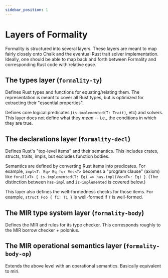 ```yaml
---
sidebar_position: 1
---
```


# Layers of Formality

Formality is structured into several layers.
These layers are meant to map fairly closely onto Chalk and the eventual Rust trait solver implementation.
Ideally, one should be able to map back and forth between Formality and corresponding Rust code with relative ease.
<!-- "the code": the rustc code? Chalk code? redex code? -->

## The types layer (`formality-ty`)

Defines Rust types and functions for equating/relating them.
The representation is meant to cover all Rust types,
but is optimized for extracting their "essential properties".

Defines core logical predicates (`is-implemented(T: Trait)`, etc) and solvers.
This layer does not define what they *mean* -- i.e., the conditions in which they are true.

## The declarations layer (`formality-decl`)

Defines Rust's "top-level items" and their semantics.
This includes crates, structs, traits, impls, but excludes function bodies.
<!-- can we be more specific than "top-level items" -->
<!-- will it always exclude functions? -->

Semantics are defined by converting Rust items into predicates.
For example, `impl<T: Eq> Eq for Vec<T>` becomes a "program clause" (axiom)
like `forall<T> { is-implemented(T: Eq) => has-impl(Vec<T>: Eq) }`.
(The distinction between `has-impl` and `is-implemented` is covered below.)

This layer also defines the well-formedness checks for those items.
For example, `struct Foo { f1: T1 }` is well-formed if `T` is well-formed.

## The MIR type system layer (`formality-body`)

Defines the MIR and rules for its type checker.
This corresponds roughly to the MIR borrow checker + polonius.

<!-- Nick: and the type checker (and trait system) too, or is this just about lifetime checking? -->
<!-- Niko: all the things  -->
<!-- Niko: note that the MIR borrow checker includes a type checker -->

## The MIR operational semantics layer (`formality-body-op`)

Extends the above level with an operational semantics.
Basically equivalent to miri.
